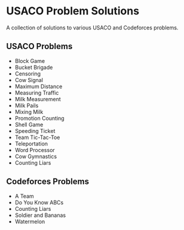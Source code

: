 # USACO Problem Solutions

A collection of solutions to various USACO and Codeforces problems.

## USACO Problems
- Block Game
- Bucket Brigade
- Censoring
- Cow Signal
- Maximum Distance
- Measuring Traffic
- Milk Measurement
- Milk Pails
- Mixing Milk
- Promotion Counting
- Shell Game
- Speeding Ticket
- Team Tic-Tac-Toe
- Teleportation
- Word Processor
- Cow Gymnastics
- Counting Liars

## Codeforces Problems
- A Team
- Do You Know ABCs
- Counting Liars
- Soldier and Bananas
- Watermelon
